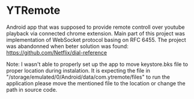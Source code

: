 # YTRemote

Android app that was supposed to provide remote controll over youtube playback via connected chrome extension. 
Main part of this project was implementation of WebSocket protocol basing on RFC 6455.
The project was abandonned when beter solution was found: https://github.com/Netflix/dial-reference

Note: I wasn't able to properly set up the app to move keystore.bks file to proper location during instalation. It is expecting the file in "/storage/emulated/0/Android/data/com.ytremote/files" to run the application please move the mentioned file to the location or change the path in source code. 
